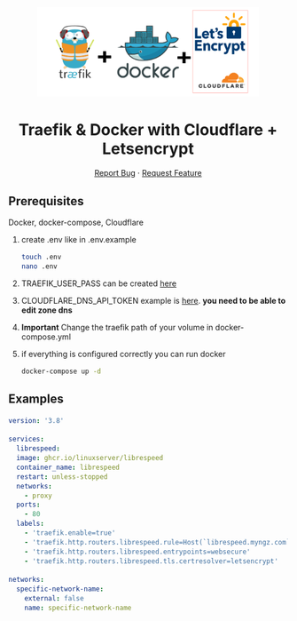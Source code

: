 <p align="center">
  <a href="https://github.com/Don-Cryptus/traefik">
    <img src="img/traefik.png" alt="Logo" width=400 />
  </a>

  <p align="center">
    <h1 align="center">Traefik & Docker with Cloudflare + Letsencrypt</h1>

  <p align="center">
    <a  href="https://github.com/Don-Cryptus/clippy/issues">Report Bug</a>
    ·
    <a href="https://github.com/Don-Cryptus/clippy/issues">Request Feature</a>
  </p>

</p>

## Prerequisites

Docker, docker-compose, Cloudflare

1. create .env like in .env.example

   ```sh
   touch .env
   nano .env
   ```

2. TRAEFIK_USER_PASS can be created [here](https://www.web2generators.com/apache-tools/htpasswd-generator)

3. CLOUDFLARE_DNS_API_TOKEN example is [here](https://developers.cloudflare.com/api/tokens/create/template/). **you need to be able to edit zone dns**

4. **Important** Change the traefik path of your volume in docker-compose.yml

5. if everything is configured correctly you can run docker

   ```sh
   docker-compose up -d
   ```

## Examples

```yaml
version: '3.8'

services:
  librespeed:
  image: ghcr.io/linuxserver/librespeed
  container_name: librespeed
  restart: unless-stopped
  networks:
    - proxy
  ports:
    - 80
  labels:
    - 'traefik.enable=true'
    - 'traefik.http.routers.librespeed.rule=Host(`librespeed.myngz.com`)'
    - 'traefik.http.routers.librespeed.entrypoints=websecure'
    - 'traefik.http.routers.librespeed.tls.certresolver=letsencrypt'

networks:
  specific-network-name:
    external: false
    name: specific-network-name
```
